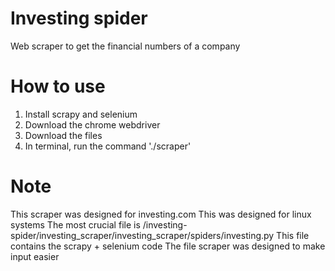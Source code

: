 # Investing spider
Web scraper to get the financial numbers of a company

# How to use
1. Install scrapy and selenium
2. Download the chrome webdriver
3. Download the files
4. In terminal, run the command './scraper'

# Note
This scraper was designed for investing.com
This was designed for linux systems
The most crucial file is /investing-spider/investing_scraper/investing_scraper/spiders/investing.py
This file contains the scrapy + selenium code
The file scraper was designed to make input easier